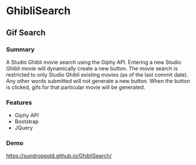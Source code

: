 # GhibliSearch
## Gif Search

### Summary
A Studio Ghibli movie search using the Giphy API. Entering a new Studio Ghibli movie will dynamically create a new button. The movie search is restricted to only Studio Ghibli existing movies (as of the last commit date). Any other words submitted will not generate a new button. When the button is clicked, gifs for that particular movie will be generated. 

### Features
* Giphy API
* Bootstrap
* JQuery

### Demo
https://sundropgold.github.io/GhibliSearch/
